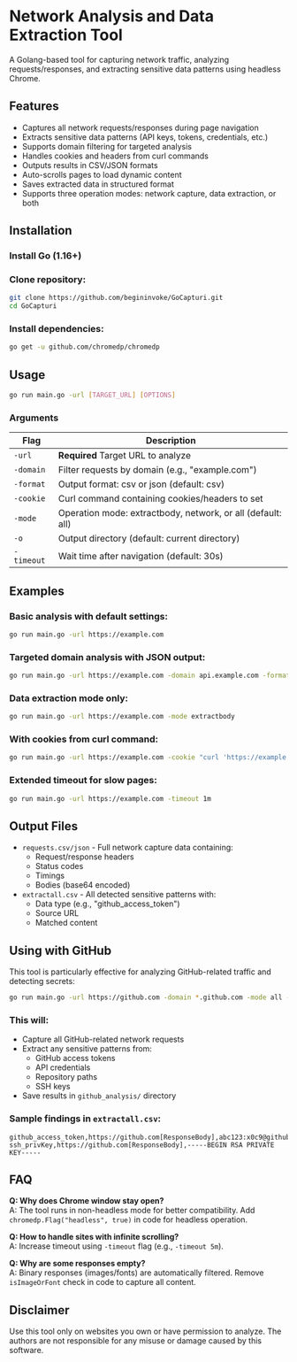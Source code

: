 # Network Analysis and Data Extraction Tool

A Golang-based tool for capturing network traffic, analyzing requests/responses, and extracting sensitive data patterns using headless Chrome.

## Features
- Captures all network requests/responses during page navigation
- Extracts sensitive data patterns (API keys, tokens, credentials, etc.)
- Supports domain filtering for targeted analysis
- Handles cookies and headers from curl commands
- Outputs results in CSV/JSON formats
- Auto-scrolls pages to load dynamic content
- Saves extracted data in structured format
- Supports three operation modes: network capture, data extraction, or both

## Installation

### Install Go (1.16+)

### Clone repository:
```bash
git clone https://github.com/begininvoke/GoCapturi.git
cd GoCapturi
```

### Install dependencies:
```bash
go get -u github.com/chromedp/chromedp
```

## Usage
```bash
go run main.go -url [TARGET_URL] [OPTIONS]
```

### Arguments
| Flag       | Description                                      |
|------------|--------------------------------------------------|
| `-url`     | **Required** Target URL to analyze              |
| `-domain`  | Filter requests by domain (e.g., "example.com") |
| `-format`  | Output format: csv or json (default: csv)       |
| `-cookie`  | Curl command containing cookies/headers to set  |
| `-mode`    | Operation mode: extractbody, network, or all (default: all) |
| `-o`       | Output directory (default: current directory)   |
| `-timeout` | Wait time after navigation (default: 30s)       |

## Examples

### Basic analysis with default settings:
```bash
go run main.go -url https://example.com
```

### Targeted domain analysis with JSON output:
```bash
go run main.go -url https://example.com -domain api.example.com -format json
```

### Data extraction mode only:
```bash
go run main.go -url https://example.com -mode extractbody
```

### With cookies from curl command:
```bash
go run main.go -url https://example.com -cookie "curl 'https://example.com' -H 'Cookie: session=abc123; token=xyz789'"
```

### Extended timeout for slow pages:
```bash
go run main.go -url https://example.com -timeout 1m
```

## Output Files

- `requests.csv/json` - Full network capture data containing:
    - Request/response headers
    - Status codes
    - Timings
    - Bodies (base64 encoded)
- `extractall.csv` - All detected sensitive patterns with:
    - Data type (e.g., "github_access_token")
    - Source URL
    - Matched content

## Using with GitHub

This tool is particularly effective for analyzing GitHub-related traffic and detecting secrets:
```bash
go run main.go -url https://github.com -domain *.github.com -mode all -o github_analysis
```

### This will:
- Capture all GitHub-related network requests
- Extract any sensitive patterns from:
    - GitHub access tokens
    - API credentials
    - Repository paths
    - SSH keys
- Save results in `github_analysis/` directory

### Sample findings in `extractall.csv`:
```csv
github_access_token,https://github.com[ResponseBody],abc123:x0c9@github.com
ssh_privKey,https://github.com[ResponseBody],-----BEGIN RSA PRIVATE KEY-----
```

## FAQ

**Q: Why does Chrome window stay open?**  
A: The tool runs in non-headless mode for better compatibility. Add `chromedp.Flag("headless", true)` in code for headless operation.

**Q: How to handle sites with infinite scrolling?**  
A: Increase timeout using `-timeout` flag (e.g., `-timeout 5m`).

**Q: Why are some responses empty?**  
A: Binary responses (images/fonts) are automatically filtered. Remove `isImageOrFont` check in code to capture all content.

## Disclaimer

Use this tool only on websites you own or have permission to analyze. The authors are not responsible for any misuse or damage caused by this software.
